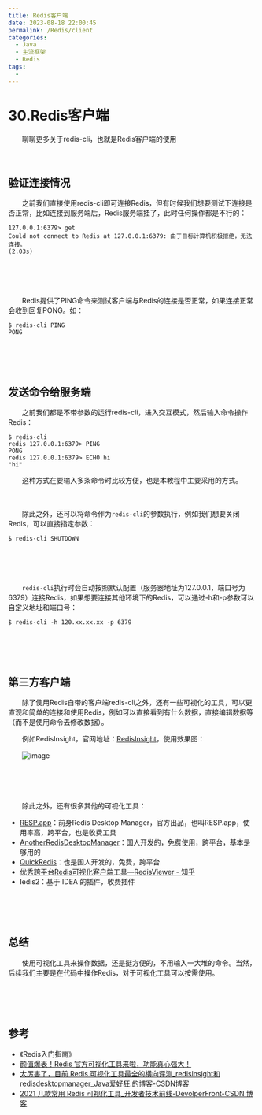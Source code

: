 ```yaml
---
title: Redis客户端
date: 2023-08-18 22:00:45
permalink: /Redis/client
categories:
  - Java
  - 主流框架
  - Redis
tags:
  - 
---
```

# 30.Redis客户端

　　聊聊更多关于redis-cli，也就是Redis客户端的使用

<!-- more -->

　　‍

## 验证连接情况

　　之前我们直接使用redis-cli即可连接Redis，但有时候我们想要测试下连接是否正常，比如连接到服务端后，Redis服务端挂了，此时任何操作都是不行的：

```
127.0.0.1:6379> get
Could not connect to Redis at 127.0.0.1:6379: 由于目标计算机积极拒绝，无法连接。
(2.03s)
```

　　‍

　　‍

　　Redis提供了PING命令来测试客户端与Redis的连接是否正常，如果连接正常会收到回复PONG。如：

```
$ redis-cli PING
PONG
```

　　‍

　　‍

## 发送命令给服务端

　　之前我们都是不带参数的运行redis-cli，进入交互模式，然后输入命令操作Redis：

```
$ redis-cli
redis 127.0.0.1:6379> PING
PONG
redis 127.0.0.1:6379> ECHO hi
"hi"
```

　　这种方式在要输入多条命令时比较方便，也是本教程中主要采用的方式。

　　‍

　　除此之外，还可以将命令作为`redis-cli`​的参数执行，例如我们想要关闭Redis，可以直接指定参数：

```
$ redis-cli SHUTDOWN
```

　　‍

　　‍

　　​`redis-cli`​执行时会自动按照默认配置（服务器地址为127.0.0.1，端口号为6379）连接Redis，如果想要连接其他环境下的Redis，可以通过-h和-p参数可以自定义地址和端口号：

```
$ redis-cli -h 120.xx.xx.xx -p 6379
```

　　‍

　　‍

## 第三方客户端

　　除了使用Redis自带的客户端redis-cli之外，还有一些可视化的工具，可以更直观和简单的连接和使用Redis，例如可以直接看到有什么数据，直接编辑数据等（而不是使用命令去修改数据）。

　　例如RedisInsight，官网地址：[RedisInsight](https://redis.com/redis-enterprise/redis-insight/)，使用效果图：

　　​![image](https://image.peterjxl.com/blog/image-20230428212721-btol5ws.png)​

　　‍

　　‍

　　除此之外，还有很多其他的可视化工具：

* [RESP.app](https://resp.app/)：前身Redis Desktop Manager，官方出品，也叫RESP.app，使用率高，跨平台，也是收费工具
* [AnotherRedisDesktopManager](https://gitee.com/qishibo/AnotherRedisDesktopManager)：国人开发的，免费使用，跨平台，基本是够用的
* [QuickRedis](https://gitee.com/quick123official/quick_redis_blog/)：也是国人开发的，免费，跨平台
* [优秀跨平台Redis可视化客户端工具—RedisViewer - 知乎](https://zhuanlan.zhihu.com/p/86337312?ivk_sa=1024320u)
* Iedis2：基于 IDEA 的插件，收费插件

　　‍

　　‍

## 总结

　　使用可视化工具来操作数据，还是挺方便的，不用输入一大堆的命令。当然，后续我们主要是在代码中操作Redis，对于可视化工具可以按需使用。

　　‍

　　‍

## 参考

* 《Redis入门指南》
* [颜值爆表！Redis 官方可视化工具来啦，功能真心强大！](https://mp.weixin.qq.com/s/H7dQk_8kno-GKsR_nXtbsQ)
* [太厉害了，目前 Redis 可视化工具最全的横向评测_redislnsight和redisdesktopmanager_Java爱好狂.的博客-CSDN博客](https://blog.csdn.net/wdj_yyds/article/details/122307705)
* [2021 几款常用 Redis 可视化工具_开发者技术前线-DevolperFront-CSDN 博客](https://blog.csdn.net/DevolperFront/article/details/115059485)

　　‍
